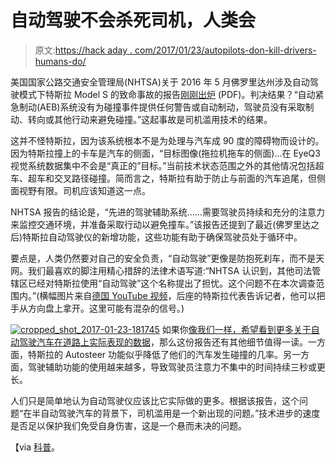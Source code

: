 # 自动驾驶不会杀死司机，人类会

> 原文:[https://hack aday . com/2017/01/23/autopilots-don-kill-drivers-humans-do/](https://hackaday.com/2017/01/23/autopilots-dont-kill-drivers-humans-do/)

美国国家公路交通安全管理局(NHTSA)关于 2016 年 5 月佛罗里达州涉及自动驾驶模式下特斯拉 Model S 的致命事故的报告[刚刚出炉](https://static.nhtsa.gov/odi/inv/2016/INCLA-PE16007-7876.PDF) (PDF)。判决结果？“自动紧急制动(AEB)系统没有为碰撞事件提供任何警告或自动制动，驾驶员没有采取制动、转向或其他行动来避免碰撞。”这起事故是司机滥用技术的结果。

这并不怪特斯拉，因为该系统根本不是为处理与汽车成 90 度的障碍物而设计的。因为特斯拉撞上的卡车是汽车的侧面，“目标图像(拖拉机拖车的侧面)…在 EyeQ3 视觉系统数据集中不会是“真正的”目标。”当前技术状态范围之外的其他情况包括超车、超车和交叉路径碰撞。简而言之，特斯拉有助于防止与前面的汽车追尾，但侧面视野有限。司机应该知道这一点。

NHTSA 报告的结论是，“先进的驾驶辅助系统……需要驾驶员持续和充分的注意力来监控交通环境，并准备采取行动以避免撞车。”该报告还提到了最近(佛罗里达之后)特斯拉自动驾驶仪的新增功能，这些功能有助于确保驾驶员处于循环中。

要点是，人类仍然要对自己的安全负责，“自动驾驶”更像是防抱死刹车，而不是天网。我们最喜欢的脚注用精心措辞的法律术语写道:“NHTSA 认识到，其他司法管辖区已经对特斯拉使用“自动驾驶”这个名称提出了担忧。这个问题不在本次调查范围内。”(横幅图片来自[德国 YouTube 视频](https://www.youtube.com/watch?v=uX4ykJV7zmw)，后座的特斯拉代表告诉记者，他可以把手从方向盘上拿开。这里可能有混杂的信号。)

[![cropped_shot_2017-01-23-181745](../Images/3360b4cf25f2b7d640d63b6c461927ad.png)](https://hackaday.com/wp-content/uploads/2017/01/cropped_shot_2017-01-23-181745.png) 如果你[像我们一样，希望看到更多关于自动驾驶汽车在道路上实际表现的数据](http://hackaday.com/2016/12/05/self-driving-cars-are-not-yet-safe/)，那么这份报告还有其他细节值得一读。一方面，特斯拉的 Autosteer 功能似乎降低了他们的汽车发生碰撞的几率。另一方面，驾驶辅助功能的使用越来越多，导致驾驶员注意力不集中的时间持续三秒或更长。

人们只是简单地认为自动驾驶仪应该比它实际做的更多。根据该报告，这个问题“在半自动驾驶汽车的背景下，司机滥用是一个新出现的问题。”技术进步的速度是否足以保护我们免受自身伤害，这是一个悬而未决的问题。

【via [科普](http://www.popsci.com/department-transportation-finds-no-defect-responsible-for-fatal-tesla-crash)。
